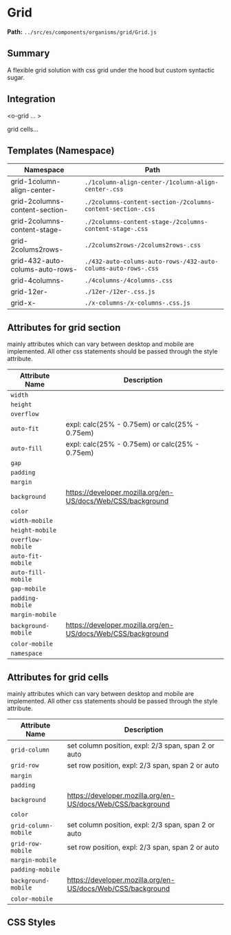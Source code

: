 # Grid

**Path:** `../src/es/components/organisms/grid/Grid.js`

## Summary

A flexible grid solution with css grid under the hood but custom syntactic sugar.

## Integration

<o-grid ... >
    <section>
        grid cells...
    </section>
</o-grid>
## Templates (Namespace)

| Namespace | Path |
|------|------|
| grid-1column-align-center- | `./1column-align-center-/1column-align-center-.css` |
| grid-2columns-content-section- | `./2columns-content-section-/2columns-content-section-.css` |
| grid-2columns-content-stage- | `./2columns-content-stage-/2columns-content-stage-.css` |
| grid-2colums2rows- | `./2colums2rows-/2colums2rows-.css` |
| grid-432-auto-colums-auto-rows- | `./432-auto-colums-auto-rows-/432-auto-colums-auto-rows-.css` |
| grid-4columns- | `./4columns-/4columns-.css` |
| grid-12er- | `./12er-/12er-.css.js` |
| grid-x- | `./x-columns-/x-columns-.css.js` |

## Attributes for grid section

mainly attributes which can vary between desktop and mobile are implemented. All other css statements should be passed through the style attribute.

| Attribute Name | Description |
|----------------|-------------|
| `width` |  |
| `height` |  |
| `overflow` |  |
| `auto-fit` | expl: calc(25% - 0.75em) or calc(25% - 0.75em) |
| `auto-fill` | expl: calc(25% - 0.75em) or calc(25% - 0.75em) |
| `gap` |  |
| `padding` |  |
| `margin` |  |
| `background` | https://developer.mozilla.org/en-US/docs/Web/CSS/background |
| `color` |  |
| `width-mobile` |  |
| `height-mobile` |  |
| `overflow-mobile` |  |
| `auto-fit-mobile` |  |
| `auto-fill-mobile` |  |
| `gap-mobile` |  |
| `padding-mobile` |  |
| `margin-mobile` |  |
| `background-mobile` | https://developer.mozilla.org/en-US/docs/Web/CSS/background |
| `color-mobile` |  |
| `namespace` |  |

## Attributes for grid cells

mainly attributes which can vary between desktop and mobile are implemented. All other css statements should be passed through the style attribute.

| Attribute Name | Description |
|----------------|-------------|
| `grid-column` | set column position, expl: 2/3 span, span 2 or auto |
| `grid-row` | set row position, expl: 2/3 span, span 2 or auto |
| `margin` |  |
| `padding` |  |
| `background` | https://developer.mozilla.org/en-US/docs/Web/CSS/background |
| `color` |  |
| `grid-column-mobile` | set column position, expl: 2/3 span, span 2 or auto |
| `grid-row-mobile` | set row position, expl: 2/3 span, span 2 or auto |
| `margin-mobile` |  |
| `padding-mobile` |  |
| `background-mobile` | https://developer.mozilla.org/en-US/docs/Web/CSS/background |
| `color-mobile` |  |

## CSS Styles

